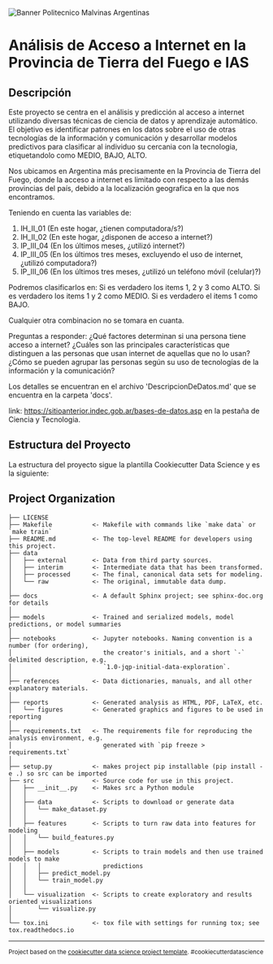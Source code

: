 ![Banner Politecnico Malvinas Argentinas](..\reports\figures\banner_politecnico_malvinas.jpg)

Análisis de Acceso a Internet en la Provincia de Tierra del Fuego e IAS
==============================

## Descripción

Este proyecto se centra en el análisis y predicción al acceso a internet utilizando diversas técnicas de ciencia de datos y aprendizaje automático. El objetivo es identificar patrones en los datos sobre el uso de otras tecnologías de la información y comunicación y desarrollar modelos predictivos para clasificar al individuo su cercania con la tecnologia, etiquetandolo como MEDIO, BAJO, ALTO.

Nos ubicamos en Argentina más precisamente en la Provincia de Tierra del Fuego, donde la acceso a internet es limitado con respecto a las demás provincias del país, debido a la localización geografica en la que nos encontramos.

 Teniendo en cuenta las variables de:
1) IH_II_01 (En este hogar, ¿tienen computadora/s?)
2) IH_II_02 (En este hogar, ¿disponen de acceso a internet?) 
3) IP_III_04 (En los últimos meses, ¿utilizó internet?)
4) IP_III_05 (En los últimos tres meses, excluyendo el uso de internet, ¿utilizó computadora?)
5) IP_III_06 (En los últimos tres meses, ¿utilizó un teléfono móvil (celular)?)

Podremos clasificarlos en:
Si es verdadero los items 1, 2 y 3 como ALTO.
Si es verdadero los items 1 y 2 como MEDIO.
Si es verdadero el items 1 como BAJO.

Cualquier otra combinacion no se tomara en cuanta.

Preguntas a responder:
¿Qué factores determinan si una persona tiene acceso a internet?
¿Cuáles son las principales características que distinguen a las personas que usan internet de aquellas que no lo usan?
¿Cómo se pueden agrupar las personas según su uso de tecnologías de la información y la comunicación?


Los detalles se encuentran en el archivo 'DescripcionDeDatos.md' que se encuentra en la carpeta 'docs'.

link: https://sitioanterior.indec.gob.ar/bases-de-datos.asp en la pestaña de Ciencia y Tecnologia.

## Estructura del Proyecto

La estructura del proyecto sigue la plantilla Cookiecutter Data Science y es la siguiente:

Project Organization
------------

    ├── LICENSE
    ├── Makefile           <- Makefile with commands like `make data` or `make train`
    ├── README.md          <- The top-level README for developers using this project.
    ├── data
    │   ├── external       <- Data from third party sources.
    │   ├── interim        <- Intermediate data that has been transformed.
    │   ├── processed      <- The final, canonical data sets for modeling.
    │   └── raw            <- The original, immutable data dump.
    │
    ├── docs               <- A default Sphinx project; see sphinx-doc.org for details
    │
    ├── models             <- Trained and serialized models, model predictions, or model summaries
    │
    ├── notebooks          <- Jupyter notebooks. Naming convention is a number (for ordering),
    │                         the creator's initials, and a short `-` delimited description, e.g.
    │                         `1.0-jqp-initial-data-exploration`.
    │
    ├── references         <- Data dictionaries, manuals, and all other explanatory materials.
    │
    ├── reports            <- Generated analysis as HTML, PDF, LaTeX, etc.
    │   └── figures        <- Generated graphics and figures to be used in reporting
    │
    ├── requirements.txt   <- The requirements file for reproducing the analysis environment, e.g.
    │                         generated with `pip freeze > requirements.txt`
    │
    ├── setup.py           <- makes project pip installable (pip install -e .) so src can be imported
    ├── src                <- Source code for use in this project.
    │   ├── __init__.py    <- Makes src a Python module
    │   │
    │   ├── data           <- Scripts to download or generate data
    │   │   └── make_dataset.py
    │   │
    │   ├── features       <- Scripts to turn raw data into features for modeling
    │   │   └── build_features.py
    │   │
    │   ├── models         <- Scripts to train models and then use trained models to make
    │   │   │                 predictions
    │   │   ├── predict_model.py
    │   │   └── train_model.py
    │   │
    │   └── visualization  <- Scripts to create exploratory and results oriented visualizations
    │       └── visualize.py
    │
    └── tox.ini            <- tox file with settings for running tox; see tox.readthedocs.io


--------

<p><small>Project based on the <a target="_blank" href="https://drivendata.github.io/cookiecutter-data-science/">cookiecutter data science project template</a>. #cookiecutterdatascience</small></p>
